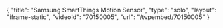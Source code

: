 {
    "title": "Samsung SmartThings Motion Sensor",
    "type": "solo",
    "layout": "iframe-static",
    "videoId": "70150005",
    "url": "\/tvpembed\/70150005"
}